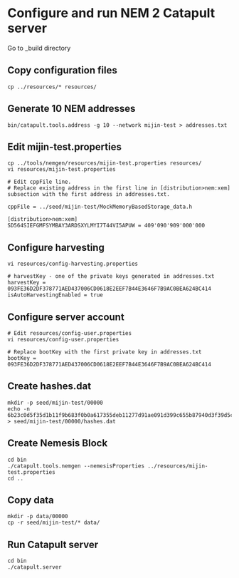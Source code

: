 # Configure and run NEM 2 Catapult server

Go to _build directory

## Copy configuration files
```
cp ../resources/* resources/
```

## Generate 10 NEM addresses
```
bin/catapult.tools.address -g 10 --network mijin-test > addresses.txt
```

## Edit mijin-test.properties
```
cp ../tools/nemgen/resources/mijin-test.properties resources/
vi resources/mijin-test.properties

# Edit cppFile line.
# Replace existing address in the first line in [distribution>nem:xem] subsection with the first address in addresses.txt.

cppFile = ../seed/mijin-test/MockMemoryBasedStorage_data.h

[distribution>nem:xem]
SD564SIEFGMFSYMBAY3ARDSXYLMYI7T44VI5APUW = 409'090'909'000'000
```

## Configure harvesting
```
vi resources/config-harvesting.properties

# harvestKey - one of the private keys generated in addresses.txt
harvestKey = 093FE36D2DF378771AED437006CD0618E2EEF7B44E3646F7B9AC0BEA624BC414
isAutoHarvestingEnabled = true
```

## Configure server account
```
# Edit resources/config-user.properties
vi resources/config-user.properties

# Replace bootKey with the first private key in addresses.txt
bootKey = 093FE36D2DF378771AED437006CD0618E2EEF7B44E3646F7B9AC0BEA624BC414
```

## Create hashes.dat
```
mkdir -p seed/mijin-test/00000
echo -n 6b23c0d5f35d1b11f9b683f0b0a617355deb11277d91ae091d399c655b87940d3f39d5c348e5b79d06e842c114e6cc571583bbf44e4b0ebfda1a01ec05745d43 > seed/mijin-test/00000/hashes.dat
```

## Create Nemesis Block
```
cd bin
./catapult.tools.nemgen --nemesisProperties ../resources/mijin-test.properties
cd ..
```

## Copy data
```
mkdir -p data/00000
cp -r seed/mijin-test/* data/
```

## Run Catapult server
```
cd bin
./catapult.server
```
